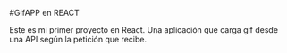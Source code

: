 #GifAPP en REACT

Este es mi primer proyecto en React. Una aplicación que carga gif desde una API según la petición que recibe.